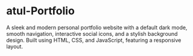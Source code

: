 # atul-Portfolio
A sleek and modern personal portfolio website with a default dark mode, smooth navigation, interactive social icons, and a stylish background design. Built using HTML, CSS, and JavaScript, featuring a responsive layout.
